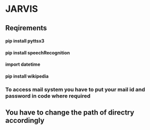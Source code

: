 # JARVIS

## Reqirements

#### pip install pyttsx3
#### pip install speechRecognition
#### import datetime
#### pip install wikipedia

### To access mail system you have to put your mail id and password in code where required

## You have to change the path of directry accordingly 
